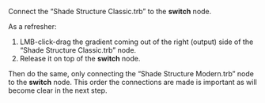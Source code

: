Connect the “Shade Structure Classic.trb” to the **switch** node.

As a refresher:

1. LMB-click-drag the gradient coming out of the right (output) side of the 
“Shade Structure Classic.trb” node.
2. Release it on top of the **switch** node.

Then do the same, only connecting the “Shade Structure Modern.trb” node to the **switch** node. This order the connections are made is important as will become clear in the next step.
